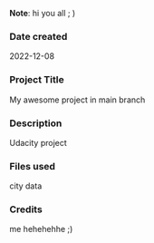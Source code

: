 
**Note**:  hi you all ; ) 

### Date created
2022-12-08
### Project Title
My awesome project in main branch 

### Description
Udacity project 

### Files used
city data 

### Credits
me hehehehhe ;)

